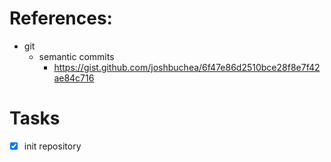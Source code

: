 # References:

- git
  - semantic commits
    - https://gist.github.com/joshbuchea/6f47e86d2510bce28f8e7f42ae84c716



# Tasks

- [X] init repository